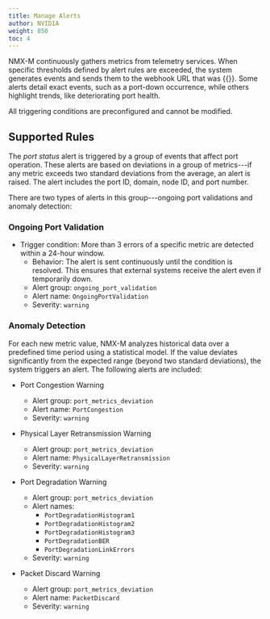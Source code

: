 ```yaml
---
title: Manage Alerts
author: NVIDIA
weight: 850
toc: 4
---
```


NMX-M continuously gathers metrics from telemetry services. When specific thresholds defined by alert rules are exceeded, the system generates events and sends them to the webhook URL that was {{<link title="Install NetQ NVLink" text="configured during the initial installation">}}. Some alerts detail exact events, such as a port-down occurrence, while others highlight trends, like deteriorating port health. 

All triggering conditions are preconfigured and cannot be modified.

## Supported Rules

The *port status* alert is triggered by a group of events that affect port operation. These alerts are based on deviations in a group of metrics---if any metric exceeds two standard deviations from the average, an alert is raised. The alert includes the port ID, domain, node ID, and port number.

There are two types of alerts in this group---ongoing port validations and anomaly detection:

### Ongoing Port Validation
- Trigger condition: More than 3 errors of a specific metric are detected within a 24-hour window.
  - Behavior: The alert is sent continuously until the condition is resolved. This ensures that external systems receive the alert even if temporarily down.
  - Alert group: `ongoing_port_validation`
  - Alert name: `OngoingPortValidation`
  - Severity: `warning`

### Anomaly Detection

For each new metric value, NMX-M analyzes historical data over a predefined time period using a statistical model. If the value deviates significantly from the expected range (beyond two standard deviations), the system triggers an alert.  The following alerts are included:

- Port Congestion Warning
  - Alert group: `port_metrics_deviation`
  - Alert name: `PortCongestion`
  - Severity: `warning`

- Physical Layer Retransmission Warning
  - Alert group: `port_metrics_deviation`
  - Alert name: `PhysicalLayerRetransmission`
  - Severity: `warning`

- Port Degradation Warning
  - Alert group: `port_metrics_deviation`
  - Alert names:
    - `PortDegradationHistogram1`
    - `PortDegradationHistogram2`
    - `PortDegradationHistogram3`
    - `PortDegradationBER`
    - `PortDegradationLinkErrors`
  - Severity: `warning`

- Packet Discard Warning
  - Alert group: `port_metrics_deviation`
  - Alert name: `PacketDiscard`
  - Severity: `warning`



<!-- checking this with Ilia
## Update the Webhook Receiver URL

You can update the webhook URL at any time after installation.

To do so:

Create a webhook.yaml  file containing the new Alerts webhook receiver URL(s). You can provide a single URL or a comma-separated list. Example:
http://alert1.example.com:9093,http://alert2.example.com:9093/webhook
Run the following script under the root user:
/opt/nvidia/nmx/scripts/alerts-webhook-url-config.sh
When prompted, you'll see the following menu:
Choose an option:
1) Update webhook receiver URLs
2) Retrieve webhook receiver URLs and their statuses
3) Clear webhook receiver URLs
4) Exit
Enter your selection: ..
To view the current configuration, select option 2.

To update the webhook URLs, select option 1.

To clear the URLs, select option 3.

New webhook URLs will begin receiving notifications shortly after the system automatically redeploys the relevant components.
-->